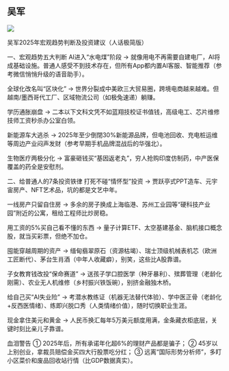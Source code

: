 
## 吴军

![](https://github.com/user-attachments/assets/c7d8e337-96f1-4633-8cd8-a43ba52c0904)

吴军2025年宏观趋势判断及投资建议（人话极简版）

一、宏观趋势五大判断
AI进入“水电煤”阶段
→ 就像用电不再需要自建电厂，AI将成基础设施。普通人感受不到技术存在，但所有App都内置AI客服、智能推荐（参考微信悄悄升级的语音助手）。

全球化改名叫“区块化”
→ 世界分裂成中美欧三大贸易圈，跨境电商越来越难。但越南/墨西哥代工厂、区域物流公司（如极兔速递）躺赚。

学历通胀崩盘
→ 二本以下文科文凭不如蓝翔技校证书值钱，高级电工、芯片维修技师工资秒杀办公室白领。

新能源车大逃杀
→ 2025年至少倒閉30%新能源品牌，但电池回收、充电桩运维等周边产业闷声发财（参考早期手机品牌混战后的华强北）。

生物医疗两极分化
→ 富豪砸钱买“基因返老丸”，穷人抢购印度仿制药，中产医保覆盖的药全是安慰剂。

二、给普通人的7条投资铁律
打死不碰“情怀型”投资
→ 贾跃亭式PPT造车、元宇宙房产、NFT艺术品，坑的都是文艺中年。

一线房产只留自住房
→ 多余的房子换成上海临港、苏州工业园等“硬科技产业园”附近的公寓，租给工程师比炒房稳。

用工资的5%买自己看不懂的东西
→ 量子计算ETF、太空基建基金、脑机接口概念股，就当买彩票，但绝不加仓。

囤能穿越周期的资产
→ 缅甸翡翠原石（资源枯竭）、瑞士顶级机械表机芯（欧洲工匠断代）、茅台生肖酒（中年人收藏癖），别笑，这些比A股靠谱。

子女教育钱改投“保命赛道”
→ 送孩子学口腔医学（种牙暴利）、殡葬管理（老龄化刚需）、农业无人机维修（乡村振兴铁饭碗），别挤金融独木桥。

给自己买“AI失业险”
→ 考潜水教练证（机器无法替代体验）、学中医正骨（老龄化+反西医情绪）、练即兴脱口秀（人类情绪价值），随时切换职业生涯。

现金拿住美元和黄金
→ 人民币换汇每年5万美元额度用满，金条藏衣柜底层，关键时刻比亲儿子靠谱。

血泪警告
① 2025年后，所有承诺年化超6%的理财产品都是骗子；
② 45岁以上别创业，拿裁员赔偿金买四大行股票吃分红；
③ 远离“国际形势分析师”，多盯小区菜价和废品回收站行情（比GDP数据真实）。
